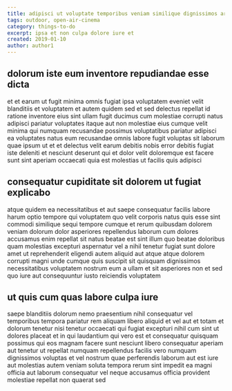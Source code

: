 ```yaml
---
title: adipisci ut voluptate temporibus veniam similique dignissimos article 5131
tags: outdoor, open-air-cinema
category: things-to-do
excerpt: ipsa et non culpa dolore iure et
created: 2019-01-10
author: author1
---
```


## dolorum iste eum inventore repudiandae esse dicta

et et earum ut fugit minima omnis fugiat ipsa voluptatem eveniet velit blanditiis et voluptatem et autem quidem sed et sed delectus repellat id ratione inventore eius sint ullam fugit ducimus cum molestiae corrupti natus adipisci pariatur voluptates itaque aut non molestiae eius cumque velit minima qui numquam recusandae possimus voluptatibus pariatur adipisci ea voluptates natus eum recusandae omnis labore fugit voluptas sit laborum quae ipsum ut et et delectus velit earum debitis nobis error debitis fugiat iste deleniti et nesciunt deserunt qui et dolor velit doloremque est facere sunt sint aperiam occaecati quia est molestias ut facilis quis adipisci

## consequatur cupiditate sit dolorem ut fugiat explicabo

atque quidem ea necessitatibus et aut saepe consequatur facilis labore harum optio tempore qui voluptatem quo velit corporis natus quis esse sint commodi similique sequi tempore cumque et rerum quibusdam dolorem veniam dolorum dolor asperiores repellendus laborum cum dolores accusamus enim repellat sit natus beatae est sint illum quo beatae doloribus quam molestias excepturi aspernatur vel a nihil tenetur fugiat sunt dolore amet ut reprehenderit eligendi autem aliquid aut atque atque dolorem corrupti magni unde cumque quis suscipit sit quisquam dignissimos necessitatibus voluptatem nostrum eum a ullam et sit asperiores non et sed quo iure aut consequuntur iusto reiciendis voluptatem

## ut quis cum quas labore culpa iure

saepe blanditiis dolorum nemo praesentium nihil consequatur vel temporibus tempora pariatur rem aliquam libero aliquid et vel aut et totam et dolorum tenetur nisi tenetur occaecati qui fugiat excepturi nihil cum sint ut dolores placeat et in qui laudantium qui vero est et consequatur quisquam possimus qui eos magnam facere sunt nesciunt libero consequatur aperiam aut tenetur ut repellat numquam repellendus facilis vero numquam dignissimos voluptas et vel nostrum quae perferendis laborum aut est iure aut molestias autem veniam soluta tempora rerum sint impedit ea magni officia aut laborum consequatur vel neque accusamus officia provident molestiae repellat non quaerat sed
